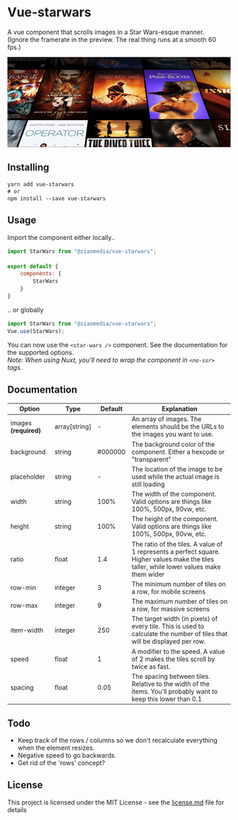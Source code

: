 # Vue-starwars

A vue component that scrolls images in a Star Wars-esque manner.  
(Ignore the framerate in the preview. The real thing runs at a smooth 60 fps.)

![preview](preview.gif "Preview")

## Installing
```
yarn add vue-starwars
# or
npm install --save vue-starwars
```

## Usage

Import the component either locally..

```js
import StarWars from "@ziaomedia/vue-starwars";

export default {
    components: {
        StarWars
    }
}
```

.. or globally

``` js
import StarWars from "@ziaomedia/vue-starwars";
Vue.use(StarWars);
```

You can now use the ```<star-wars />``` component. See the documentation for the supported options.  
*Note: When using Nuxt, you'll need to wrap the component in ```<no-ssr>``` tags.*

## Documentation

Option | Type | Default | Explanation
--- | --- | --- | ---
images **(required)** | array[string] | - | An array of images. The elements should be the URLs to the images you want to use.
background | string | #000000 | The background color of the component. Either a hexcode or "transparent"
placeholder | string | - | The location of the image to be used while the actual image is still loading
width | string | 100% | The width of the component. Valid options are things like 100%, 500px, 90vw, etc.
height | string | 100% | The height of the component. Valid options are things like 100%, 500px, 90vw, etc.
ratio | float | 1.4 | The ratio of the tiles. A value of 1 represents a perfect square. Higher values make the tiles taller, while lower values make them wider
row-min | integer | 3 | The minimum number of tiles on a row, for mobile screens
row-max | integer | 9 | The maximum number of tiles on a row, for massive screens
item-width | integer | 250 | The target width (in pixels) of every tile. This is used to calculate the number of tiles that will be displayed per row. 
speed | float | 1 | A modifier to the speed. A value of 2 makes the tiles scroll by twice as fast.
spacing | float | 0.05 | The spacing between tiles. Relative to the width of the items. You'll probably want to keep this lower than 0.1 

## Todo
- Keep track of the rows / columns so we don't recalculate everything when the element resizes.
- Negative speed to go backwards.
- Get rid of the 'rows' concept?
 
## License
This project is licensed under the MIT License - see the [license.md](license.md) file for details